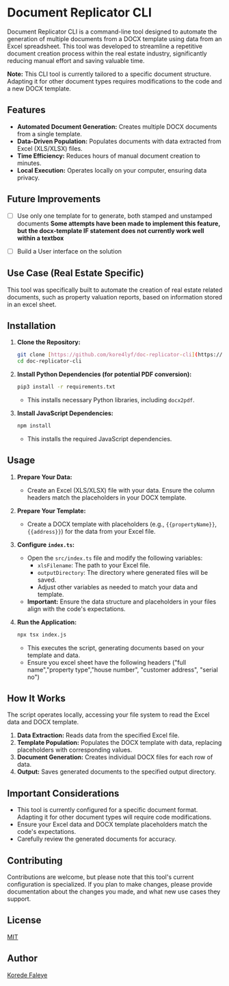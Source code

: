 # Document Replicator CLI

Document Replicator CLI is a command-line tool designed to automate the generation of multiple documents from a DOCX template using data from an Excel spreadsheet. This tool was developed to streamline a repetitive document creation process within the real estate industry, significantly reducing manual effort and saving valuable time.

**Note:** This CLI tool is currently tailored to a specific document structure. Adapting it for other document types requires modifications to the code and a new DOCX template.

## Features

* **Automated Document Generation:** Creates multiple DOCX documents from a single template.
* **Data-Driven Population:** Populates documents with data extracted from Excel (XLS/XLSX) files.
* **Time Efficiency:** Reduces hours of manual document creation to minutes.
* **Local Execution:** Operates locally on your computer, ensuring data privacy.

## Future Improvements

- [ ] Use only one template for to generate, both stamped and unstamped documents
  **Some attempts have been made to implement this feature, but the docx-template IF statement does not currently work well within a textbox**

- [ ] Build a User interface on the solution


## Use Case (Real Estate Specific)

This tool was specifically built to automate the creation of real estate related documents, such as property valuation reports, based on information stored in an excel sheet.

## Installation

1.  **Clone the Repository:**

    ```sh
    git clone [https://github.com/kore4lyf/doc-replicator-cli](https://github.com/kore4lyf/doc-replicator-cli)
    cd doc-replicator-cli
    ```

2.  **Install Python Dependencies (for potential PDF conversion):**

    ```sh
    pip3 install -r requirements.txt
    ```

    * This installs necessary Python libraries, including `docx2pdf`.

3.  **Install JavaScript Dependencies:**

    ```sh
    npm install
    ```

    * This installs the required JavaScript dependencies.

## Usage

1.  **Prepare Your Data:**
    * Create an Excel (XLS/XLSX) file with your data. Ensure the column headers match the placeholders in your DOCX template.

2.  **Prepare Your Template:**
    * Create a DOCX template with placeholders (e.g., `{{propertyName}}`, `{{address}}`) for the data from your Excel file.

3.  **Configure `index.ts`:**
    * Open the `src/index.ts` file and modify the following variables:
        * `xlsFilename`: The path to your Excel file.
        * `outputDirectory`: The directory where generated files will be saved.
        * Adjust other variables as needed to match your data and template.
    * **Important:** Ensure the data structure and placeholders in your files align with the code's expectations.

4.  **Run the Application:**

    ```sh
    npx tsx index.js
    ```

    * This executes the script, generating documents based on your template and data.
    * Ensure you excel sheet have the following headers ("full name","property type","house number", "customer address", "serial no")

## How It Works

The script operates locally, accessing your file system to read the Excel data and DOCX template.

1.  **Data Extraction:** Reads data from the specified Excel file.
2.  **Template Population:** Populates the DOCX template with data, replacing placeholders with corresponding values.
3.  **Document Generation:** Creates individual DOCX files for each row of data.
4.  **Output:** Saves generated documents to the specified output directory.

## Important Considerations

* This tool is currently configured for a specific document format. Adapting it for other document types will require code modifications.
* Ensure your Excel data and DOCX template placeholders match the code's expectations.
* Carefully review the generated documents for accuracy.

## Contributing

Contributions are welcome, but please note that this tool's current configuration is specialized. If you plan to make changes, please provide documentation about the changes you made, and what new use cases they support.

## License

[MIT](./MIT)

## Author

[Korede Faleye](https://www.github.com/kore4lyf)